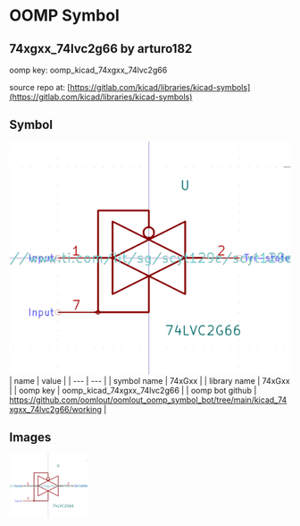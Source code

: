 # OOMP Symbol  
## 74xgxx_74lvc2g66  by arturo182  
  
oomp key: oomp_kicad_74xgxx_74lvc2g66  
  
source repo at: [https://gitlab.com/kicad/libraries/kicad-symbols](https://gitlab.com/kicad/libraries/kicad-symbols)  
## Symbol  
  
[![working.png](working_600.png)](working.png)  
| name | value | 
| --- | --- | 
| symbol name | 74xGxx | 
| library name | 74xGxx | 
| oomp key | oomp_kicad_74xgxx_74lvc2g66 | 
| oomp bot github | https://github.com/oomlout/oomlout_oomp_symbol_bot/tree/main/kicad_74xgxx_74lvc2g66/working | 
## Images  
  
[![working.png](working_140.png)](working.png)  
